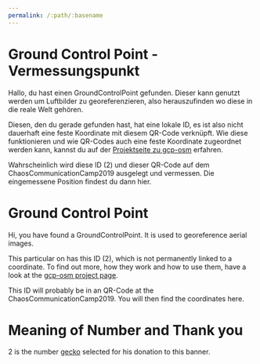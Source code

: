 ```yaml
---
permalink: /:path/:basename
---
```

# Ground Control Point - Vermessungspunkt

Hallo, du hast einen GroundControlPoint gefunden. Dieser kann genutzt werden um Luftbilder zu georeferenzieren, also herauszufinden wo diese in die reale Welt gehören.

Diesen, den du gerade gefunden hast, hat eine lokale ID, es ist also nicht dauerhaft eine feste Koordinate mit diesem QR-Code verknüpft. Wie diese funktionieren und wie QR-Codes auch eine feste Koordinate zugeordnet werden kann, kannst du auf der [Projektseite zu gcp-osm](https://github.com/aerospaceresearch/gcp-osm) erfahren.

Wahrscheinlich wird diese ID (2) und dieser QR-Code auf dem ChaosCommunicationCamp2019 ausgelegt und vermessen. Die eingemessene Position findest du dann hier.

# Ground Control Point

Hi, you have found a GroundControlPoint. It is used to georeference aerial images.

This particular  on has this ID (2), which is not permanently linked to a coordinate. To find out more, how they work and how to use them, have a look at the [gcp-osm project page](https://github.com/aerospaceresearch/gcp-osm).

This ID will probably be in an QR-Code at the ChaosCommunicationCamp2019. You will then find the coordinates here.

# Meaning of Number and Thank you
2 is the number [gecko](https://twitter.com/cosmogecko) selected for his donation to this banner.
